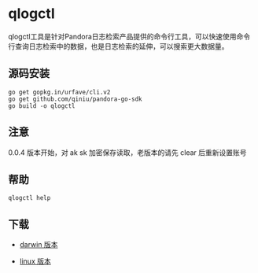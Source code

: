 # qlogctl

qlogctl工具是针对Pandora日志检索产品提供的命令行工具，可以快速使用命令行查询日志检索中的数据，也是日志检索的延伸，可以搜索更大数据量。

## 源码安装

```
go get gopkg.in/urfave/cli.v2
go get github.com/qiniu/pandora-go-sdk
go build -o qlogctl
```

## 注意

0.0.4 版本开始，对 ak sk 加密保存读取，老版本的请先 clear 后重新设置账号


## 帮助

```
qlogctl help
```


## 下载

 * [darwin 版本](http://devtools.qiniu.com/darwin/log/qlogctl)

 * [linux 版本](http://devtools.qiniu.com/linux/log/qlogctl)
